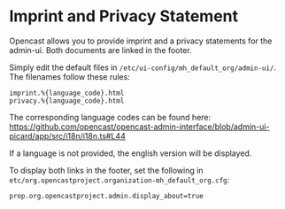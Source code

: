 # Imprint and Privacy Statement

Opencast allows you to provide imprint and a privacy statements for the admin-ui. Both documents are linked in the footer.

Simply edit the default files in `/etc/ui-config/mh_default_org/admin-ui/`. The filenames follow these rules:

```
imprint.%{language_code}.html
privacy.%{language_code}.html
```

The corresponding language codes can be found here: https://github.com/opencast/opencast-admin-interface/blob/admin-ui-picard/app/src/i18n/i18n.ts#L44

If a language is not provided, the english version will be displayed.

To display both links in the footer, set the following in `etc/org.opencastproject.organization-mh_default_org.cfg`:

```
prop.org.opencastproject.admin.display_about=true
```